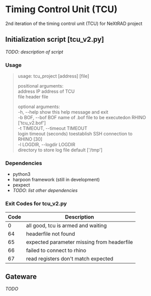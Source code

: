 # Timing Control Unit (TCU)

2nd iteration of the timing control unit (TCU) for NeXtRAD project

## Initialization script [tcu_v2.py]

*TODO: description of script*

### Usage
> usage: tcu_project [address] [file]
>
> positional arguments:  
>   address               IP address of TCU  
>   file                  header file  
>
> optional arguments:  
>   -h, --help            show this help message and exit  
>   -b BOF, --bof BOF     name of .bof file to be executedon RHINO  
>                         ['tcu_v2.bof']  
>   -t TIMEOUT, --timeout TIMEOUT  
>                         login timeout (seconds) toestablish SSH connection to  
>                         RHINO [30]  
>   -l LOGDIR, --logdir LOGDIR  
>                         directory to store log file default ['/tmp']  

### Dependencies

*   python3
*   harpoon framework (still in development)
*   pexpect
*   *TODO: list other dependencies*

### Exit Codes for tcu_v2.py
| Code | Description |
| ------ | ------ |
| 0 | all good, tcu is armed and waiting |
| 64 | headerfile not found |
| 65 | expected parameter missing from headerfile |
| 66 | failed to connect to rhino |
| 67 | read registers don't match expected |

## Gateware

*TODO*
